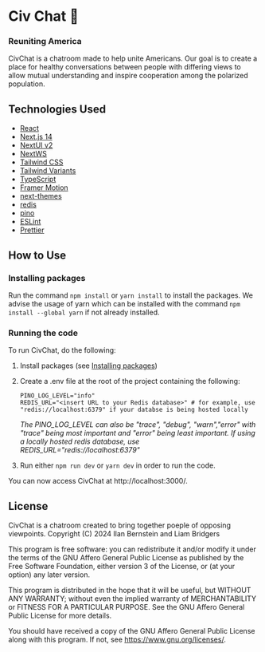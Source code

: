 # Civ Chat 🤝
### Reuniting America

CivChat is a chatroom made to help unite Americans. Our goal is to create a place for healthy conversations between people with differing views to allow mutual understanding and inspire cooperation among the polarized population.

## Technologies Used

- [React](https://react.dev)
- [Next.js 14](https://nextjs.org/docs/getting-started)
- [NextUI v2](https://nextui.org/)
- [NextWS](https://github.com/apteryxxyz/next-ws)
- [Tailwind CSS](https://tailwindcss.com/)
- [Tailwind Variants](https://tailwind-variants.org)
- [TypeScript](https://www.typescriptlang.org/)
- [Framer Motion](https://www.framer.com/motion/)
- [next-themes](https://github.com/pacocoursey/next-themes)
- [redis](https://redis.com)
- [pino](https://getpino.io)
- [ESLint](https://eslint.org)
- [Prettier](https://prettier.io/)

## How to Use

### Installing packages

Run the command `npm install` or `yarn install` to install the packages. We advise the usage of yarn which can be installed with the command `npm install --global yarn` if not already installed.

### Running the code

To run CivChat, do the following:
1. Install packages (see [Installing packages](#installing-packages))
2. Create a .env file at the root of the project containing the following:
    ```dosini
    PINO_LOG_LEVEL="info"
    REDIS_URL="<insert URL to your Redis database>" # for example, use "redis://localhost:6379" if your databse is being hosted locally 
    ```
    *The PINO_LOG_LEVEL can also be "trace", "debug", "warn","error" with "trace" being most important and "error" being least important. If using a locally hosted redis database, use REDIS_URL="redis://localhost:6379"*

3. Run either `npm run dev` or `yarn dev` in order to run the code.

You can now access CivChat at http://localhost:3000/.

## License

CivChat is a chatroom created to bring together poeple of opposing viewpoints.
Copyright (C) 2024 Ilan Bernstein and Liam Bridgers

This program is free software: you can redistribute it and/or modify
it under the terms of the GNU Affero General Public License as published
by the Free Software Foundation, either version 3 of the License, or
(at your option) any later version.

This program is distributed in the hope that it will be useful,
but WITHOUT ANY WARRANTY; without even the implied warranty of
MERCHANTABILITY or FITNESS FOR A PARTICULAR PURPOSE.  See the
GNU Affero General Public License for more details.

You should have received a copy of the GNU Affero General Public License
along with this program.  If not, see https://www.gnu.org/licenses/.